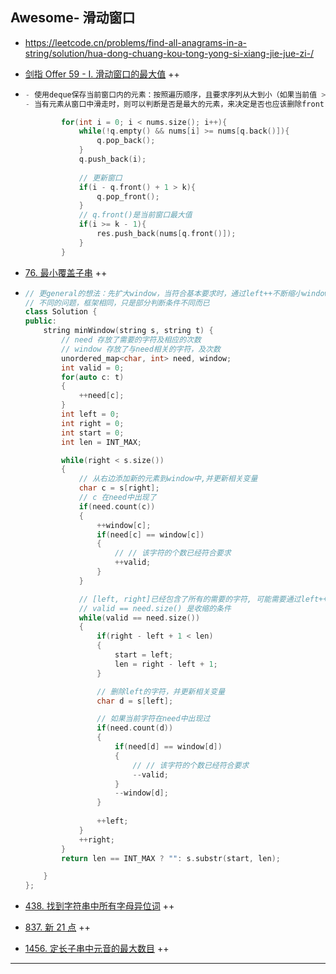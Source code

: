 ## Awesome- 滑动窗口

- https://leetcode.cn/problems/find-all-anagrams-in-a-string/solution/hua-dong-chuang-kou-tong-yong-si-xiang-jie-jue-zi-/ 

- [剑指 Offer 59 - I. 滑动窗口的最大值](https://leetcode.cn/problems/hua-dong-chuang-kou-de-zui-da-zhi-lcof/) ++

- ```c++
  - 使用deque保存当前窗口内的元素：按照遍历顺序，且要求序列从大到小（如果当前值 > back(), 则需要不停地pop_back），这样front总是当前窗口的最大值
  - 当有元素从窗口中滑走时，则可以判断是否是最大的元素，来决定是否也应该删除front
  
          for(int i = 0; i < nums.size(); i++){
              while(!q.empty() && nums[i] >= nums[q.back()]){
                  q.pop_back();
              }
              q.push_back(i);
              
              // 更新窗口
              if(i - q.front() + 1 > k){
                  q.pop_front();
              }
              // q.front()是当前窗口最大值
              if(i >= k - 1){
                  res.push_back(nums[q.front()]);
              }
          }
  ```
  
  
  
- [76. 最小覆盖子串](https://leetcode-cn.com/problems/minimum-window-substring/) ++

- ```c++
  // 更general的想法：先扩大window，当符合基本要求时，通过left++不断缩小window
  // 不同的问题，框架相同，只是部分判断条件不同而已
  class Solution {
  public:
      string minWindow(string s, string t) {
          // need 存放了需要的字符及相应的次数
          // window 存放了与need相关的字符，及次数
          unordered_map<char, int> need, window;
          int valid = 0;
          for(auto c: t)
          {
              ++need[c];
          }
          int left = 0;
          int right = 0;
          int start = 0;
          int len = INT_MAX;
  
          while(right < s.size())
          {
              // 从右边添加新的元素到window中,并更新相关变量
              char c = s[right];
              // c 在need中出现了
              if(need.count(c))
              {
                  ++window[c];
                  if(need[c] == window[c])
                  {
                      // // 该字符的个数已经符合要求
                      ++valid; 
                  }
              }
  
              // [left, right]已经包含了所有的需要的字符, 可能需要通过left++缩减window
              // valid == need.size() 是收缩的条件
              while(valid == need.size())
              {
                  if(right - left + 1 < len)
                  {
                      start = left;
                      len = right - left + 1;
                  }
  
                  // 删除left的字符，并更新相关变量
                  char d = s[left];
  
                  // 如果当前字符在need中出现过
                  if(need.count(d))
                  {
                      if(need[d] == window[d])
                      {
                          // // 该字符的个数已经符合要求
                          --valid; 
                      }
                      --window[d];
                  }
                  
                  ++left;
              }
              ++right;
          }
          return len == INT_MAX ? "": s.substr(start, len);
  
      }
  };
  ```

  

- [438. 找到字符串中所有字母异位词](https://leetcode-cn.com/problems/find-all-anagrams-in-a-string/) ++

- [837. 新 21 点](https://leetcode-cn.com/problems/new-21-game/) ++

- [1456. 定长子串中元音的最大数目](https://leetcode-cn.com/problems/maximum-number-of-vowels-in-a-substring-of-given-length/) ++

------

